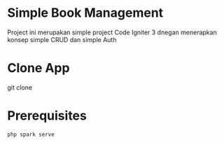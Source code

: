 # Simple Book Management
Project ini merupakan simple project Code Igniter 3 dnegan menerapkan konsep simple CRUD dan simple Auth

# Clone App
git clone <git-repo>

# Prerequisites
```
php spark serve
```